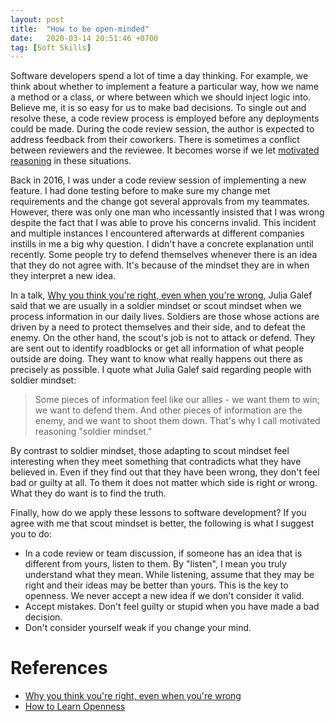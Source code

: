 ```yaml
---
layout: post
title:  "How to be open-minded"
date:   2020-03-14 20:51:46 +0700
tag: [Soft Skills]
---
```

Software developers spend a lot of time a day thinking. For example, we think about whether to implement a feature a particular way, how we name a method or a class, or where between which we should inject logic into. Believe me, it is so easy for us to make bad decisions. To single out and resolve these, a code review process is employed before any deployments could be made. During the code review session, the author is expected to address feedback from their coworkers. There is sometimes a conflict between reviewers and the reviewee. It becomes worse if we let [motivated reasoning](https://en.wikipedia.org/wiki/Motivated_reasoning) in these situations.

Back in 2016, I was under a code review session of implementing a new feature. I had done testing before to make sure my change met requirements and the change got several approvals from my teammates. However, there was only one man who incessantly insisted that I was wrong despite the fact that I was able to prove his concerns invalid. This incident and multiple instances I encountered afterwards at different companies instills in me a big why question. I didn't have a concrete explanation until recently. Some people try to defend themselves whenever there is an idea that they do not agree with. It's because of the mindset they are in when they interpret a new idea.

In a talk, [Why you think you're right, even when you're wrong](https://www.ted.com/talks/julia_galef_why_you_think_you_re_right_even_if_you_re_wrong), Julia Galef said that we are usually in a soldier mindset or scout mindset when we process information in our daily lives. Soldiers are those whose actions are driven by a need to protect themselves and their side, and to defeat the enemy. On the other hand, the scout's job is not to attack or defend. They are sent out to identify roadblocks or get all information of what people outside are doing. They want to know what really happens out there as precisely as possible. I quote what Julia Galef said regarding people with soldier mindset:

> Some pieces of information feel like our allies - we want them to win; we want to defend them. And other pieces of information are the enemy, and we want to shoot them down. That's why I call motivated reasoning "soldier mindset."

By contrast to soldier mindset, those adapting to scout mindset feel interesting when they meet something that contradicts what they have believed in. Even if they find out that they have been wrong, they don't feel bad or guilty at all. To them it does not matter which side is right or wrong. What they do want is to find the truth.

Finally, how do we apply these lessons to software development? If you agree with me that scout mindset is better, the following is what I suggest you to do:
- In a code review or team discussion, if someone has an idea that is different from yours, listen to them. By "listen", I mean you truly understand what they mean. While listening, assume that they may be right and their ideas may be better than yours. This is the key to openness. We never accept a new idea if we don't consider it valid.
- Accept mistakes. Don't feel guilty or stupid when you have made a bad decision.
- Don't consider yourself weak if you change your mind.

# References

- [Why you think you're right, even when you're wrong](https://www.ted.com/talks/julia_galef_why_you_think_you_re_right_even_if_you_re_wrong)
- [How to Learn Openness](https://neilonsoftware.com/soft-skills/how-to-learn-openness/)
